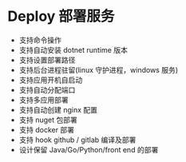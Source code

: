 # Deploy 部署服务

- 支持命令操作
- 支持自动安装 dotnet runtime 版本
- 支持设置部署路径
- 支持后台进程驻留(linux 守护进程，windows 服务)
- 支持应用开机自启动
- 支持自动分配端口
- 支持多应用部署
- 支持自动创建 nginx 配置
- 支持 nuget 包部署
- 支持 docker 部署
- 支持 hook github / gitlab 编译及部署
- 设计保留 Java/Go/Python/front end 的部署
